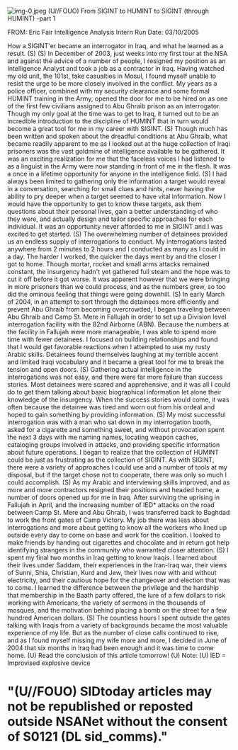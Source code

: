![img-0.jpeg](img-0.jpeg)
(U//FOUO) From SIGINT to HUMINT to SIGINT (through HUMINT) -part 1

FROM: Eric Fair
Intelligence Analysis Intern
Run Date: 03/10/2005

How a SIGINT'er became an interrogator in Iraq, and what he learned as a result. (S)
(S) In December of 2003, just weeks into my first tour at the NSA and against the advice of a number of people, I resigned my position as an Intelligence Analyst and took a job as a contractor in Iraq. Having watched my old unit, the 101st, take casualties in Mosul, I found myself unable to resist the urge to be more closely involved in the conflict. My years as a police officer, combined with my security clearance and some formal HUMINT training in the Army, opened the door for me to be hired on as one of the first few civilians assigned to Abu Ghraib prison as an interrogator. Though my only goal at the time was to get to Iraq, it turned out to be an incredible introduction to the discipline of HUMINT that in turn would become a great tool for me in my career with SIGINT.
(S) Though much has been written and spoken about the dreadful conditions at Abu Ghraib, what became readily apparent to me as I looked out at the huge collection of Iraqi prisoners was the vast goldmine of intelligence available to be gathered. It was an exciting realization for me that the faceless voices I had listened to as a linguist in the Army were now standing in front of me in the flesh. It was a once in a lifetime opportunity for anyone in the intelligence field.
(S) I had always been limited to gathering only the information a target would reveal in a conversation, searching for small clues and hints, never having the ability to pry deeper when a target seemed to have vital information. Now I would have the opportunity to get to know these targets, ask them questions about their personal lives, gain a better understanding of who they were, and actually design and tailor specific approaches for each individual. It was an opportunity never afforded to me in SIGINT and I was excited to get started.
(S) The overwhelming number of detainees provided us an endless supply of interrogations to conduct. My interrogations lasted anywhere from 2 minutes to 2 hours and I conducted as many as I could in a day. The harder I worked, the quicker the days went by and the closer I got to home. Though mortar, rocket and small arms attacks remained constant, the insurgency hadn't yet gathered full steam and the hope was to cut it off before it got worse. It was apparent however that we were bringing in more prisoners than we could process, and as the numbers grew, so too did the ominous feeling that things were going downhill.
(S) In early March of 2004, in an attempt to sort through the detainees more efficiently and prevent Abu Ghraib from becoming overcrowded, I began traveling between Abu Ghraib and Camp St. Mere in Fallujah in order to set up a Division level interrogation facility with the 82nd Airborne (ABN). Because the numbers at the facility in Fallujah were more manageable, I was able to spend more time with fewer detainees. I focused on building relationships and found that I would get favorable reactions when I attempted to use my rusty Arabic skills. Detainees found themselves laughing at my terrible accent and limited Iraqi vocabulary and it became a great tool for me to break the tension and open doors.
(S) Gathering actual intelligence in the interrogations was not easy, and there were far more failure than success stories. Most detainees were scared and apprehensive, and it was all I could do to get them talking about basic biographical information let alone their knowledge of the insurgency. When the success stories would come, it was often because the detainee was tired and worn out from his ordeal and hoped to gain something by providing information.
(S) My most successful interrogation was with a man who sat down in my interrogation booth, asked for a cigarette and something sweet, and without provocation spent the next 3 days with
me naming names, locating weapon caches, cataloging groups involved in attacks, and providing specific information about future operations. I began to realize that the collection of HUMINT could be just as frustrating as the collection of SIGINT. As with SIGINT, there were a variety of approaches I could use and a number of tools at my disposal, but if the target chose not to cooperate, there was only so much I could accomplish.
(S) As my Arabic and interviewing skills improved, and as more and more contractors resigned their positions and headed home, a number of doors opened up for me in Iraq. After surviving the uprising in Fallujah in April, and the increasing number of IED* attacks on the road between Camp St. Mere and Abu Ghraib, I was transferred back to Baghdad to work the front gates of Camp Victory. My job there was less about interrogations and more about getting to know all the workers who lined up outside every day to come on base and work for the coalition. I looked to make friends by handing out cigarettes and chocolate and in return got help identifying strangers in the community who warranted closer attention.
(S) I spent my final two months in Iraq getting to know Iraqis. I learned about their lives under Saddam, their experiences in the Iran-Iraq war, their views of Sunni, Shia, Christian, Kurd and Jew, their lives now with and without electricity, and their cautious hope for the changeover and election that was to come. I learned the difference between the privilege and the hardship that membership in the Baath party offered, the lure of a few dollars to risk working with Americans, the variety of sermons in the thousands of mosques, and the motivation behind placing a bomb on the street for a few hundred American dollars.
(S) The countless hours I spent outside the gates talking with Iraqis from a variety of backgrounds became the most valuable experience of my life. But as the number of close calls continued to rise, and as I found myself missing my wife more and more, I decided in June of 2004 that six months in Iraq had been enough and it was time to come home.
(U) Read the conclusion of this article tomorrow!
(U) Note:
(U) IED = Improvised explosive device

# "(U//FOUO) SIDtoday articles may not be republished or reposted outside NSANet without the consent of S0121 (DL sid_comms)."
